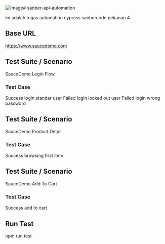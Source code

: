 ![image](https://github.com/user-attachments/assets/b2c3338e-94f6-4dbb-82f1-ee3cf28edbad)# sanber-api-automation

Ini adalah tugas automation cypress sanbercode pekanan 4

## Base URL

  https://www.saucedemo.com

  ## Test Suite / Scenario
  SauceDemo Login Flow
  ### Test Case
  Success login standar user
  Failed login locked out user
  Failed login wrong password

## Test Suite / Scenario
  SauceDemo Product Detail
  ### Test Case
  Success browsing first item

## Test Suite / Scenario
  SauceDemo Add To Cart
  ### Test Case
  Success add to cart

## Run Test

  npm run test
